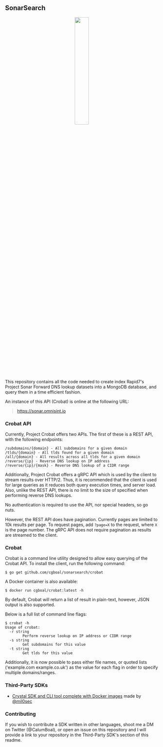 ## SonarSearch
<p align="center">
  <img width="30%" height="30%" src="https://sonar.omnisint.io/img/crobat.png">
</p>
This repository contains all the code needed to create index Rapid7's Project Sonar Forward DNS lookup datasets into a MongoDB database, and query them in a time efficient fashion. 

An instance of this API (Crobat) is online at the following URL: 

> https://sonar.omnisint.io

### Crobat API

Currently, Project Crobat offers two APIs. The first of these is a REST API, with the following endpoints: 

``` normal
/subdomains/{domain} - All subdomains for a given domain
/tlds/{domain} - All tlds found for a given domain
/all/{domain} - All results across all tlds for a given domain
/reverse/{ip} - Reverse DNS lookup on IP address
/reverse/{ip}/{mask} - Reverse DNS lookup of a CIDR range
```

Additionally, Project Crobat offers a gRPC API which is used by the client to stream results over HTTP/2. Thus, it is recommended that the client is used for large queries as it reduces both query execution times, and server load. Also, unlike the REST API, there is no limit to the size of specified when performing reverse DNS lookups. 

No authentication is required to use the API, nor special headers, so go nuts. 

However, the REST API does have pagination. Currently pages are limited to 10k results per page. To request pages, add `?page=X` to the request, where `X` is the page number. The gRPC API does not require pagination as results are streamed to the client. 

### Crobat
Crobat is a command line utility designed to allow easy querying of the Crobat API. To install the client, run the following command: 
``` normal
$ go get github.com/cgboal/sonarsearch/crobat
```

A Docker container is also available: 
```normal
$ docker run cgboal/crobat:latest -h 
```

By default, Crobat will return a list of result in plain-text, however, JSON output is also supported. 

Below is a full list of command line flags:
``` normal
$ crobat -h
Usage of crobat:
  -r string
        Perform reverse lookup on IP address or CIDR range
  -s string
        Get subdomains for this value
  -t string
        Get tlds for this value
```

Additionally, it is now possible to pass either file names, or quoted lists ('example.com example.co.uk') as the value for each flag in order to specify multiple domains/ranges.


### Third-Party SDKs

* [Crystal SDK and CLI tool complete with Docker images](https://github.com/PercussiveElbow/crobat-sdk-crystal) made by [@mil0sec](https://twitter.com/mil0sec)

### Contributing 
If you wish to contribute a SDK written in other languages, shoot me a DM on Twitter (@CalumBoal), or open an issue on this repository and I will provide a link to your repository in the Third-Party SDK's section of this readme. 
